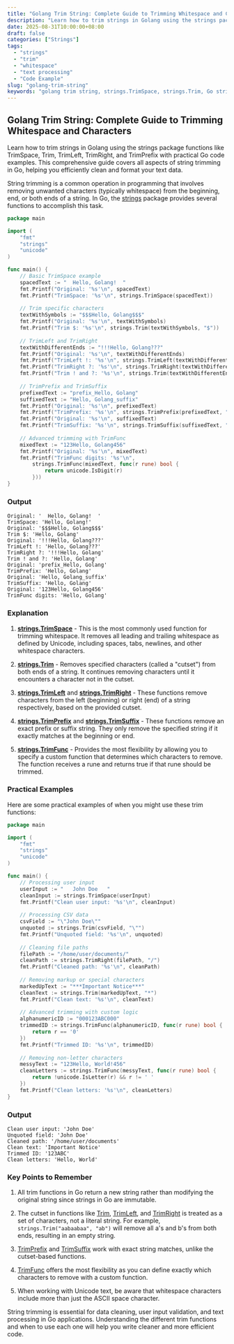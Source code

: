 ```yaml
---
title: "Golang Trim String: Complete Guide to Trimming Whitespace and Characters"
description: "Learn how to trim strings in Golang using the strings package functions like TrimSpace, Trim, TrimLeft, TrimRight, and TrimPrefix with practical Go code examples."
date: 2025-08-31T10:00:00+08:00
draft: false
categories: ["Strings"]
tags: 
  - "strings"
  - "trim"
  - "whitespace"
  - "text processing"
  - "Code Example"
slug: "golang-trim-string"
keywords: "golang trim string, strings.TrimSpace, strings.Trim, Go string trimming, remove whitespace in Go, Golang string manipulation, trim characters from string"
---
```


## Golang Trim String: Complete Guide to Trimming Whitespace and Characters

Learn how to trim strings in Golang using the strings package functions like TrimSpace, Trim, TrimLeft, TrimRight, and TrimPrefix with practical Go code examples. This comprehensive guide covers all aspects of string trimming in Go, helping you efficiently clean and format your text data.

String trimming is a common operation in programming that involves removing unwanted characters (typically whitespace) from the beginning, end, or both ends of a string. In Go, the [strings](file:///Volumes/KeSilentA/Code/personal-code/MySite/shutter-coach/themes/hugo-theme-go-snippets/assets/js/main.js#L184-L184) package provides several functions to accomplish this task.

```go
package main

import (
    "fmt"
    "strings"
    "unicode"
)

func main() {
    // Basic TrimSpace example
    spacedText := "  Hello, Golang!  "
    fmt.Printf("Original: '%s'\n", spacedText)
    fmt.Printf("TrimSpace: '%s'\n", strings.TrimSpace(spacedText))
    
    // Trim specific characters
    textWithSymbols := "$$$Hello, Golang$$$"
    fmt.Printf("Original: '%s'\n", textWithSymbols)
    fmt.Printf("Trim $: '%s'\n", strings.Trim(textWithSymbols, "$"))
    
    // TrimLeft and TrimRight
    textWithDifferentEnds := "!!!Hello, Golang???"
    fmt.Printf("Original: '%s'\n", textWithDifferentEnds)
    fmt.Printf("TrimLeft !: '%s'\n", strings.TrimLeft(textWithDifferentEnds, "!"))
    fmt.Printf("TrimRight ?: '%s'\n", strings.TrimRight(textWithDifferentEnds, "?"))
    fmt.Printf("Trim ! and ?: '%s'\n", strings.Trim(textWithDifferentEnds, "!?"))
    
    // TrimPrefix and TrimSuffix
    prefixedText := "prefix_Hello, Golang"
    suffixedText := "Hello, Golang_suffix"
    fmt.Printf("Original: '%s'\n", prefixedText)
    fmt.Printf("TrimPrefix: '%s'\n", strings.TrimPrefix(prefixedText, "prefix_"))
    fmt.Printf("Original: '%s'\n", suffixedText)
    fmt.Printf("TrimSuffix: '%s'\n", strings.TrimSuffix(suffixedText, "_suffix"))
    
    // Advanced trimming with TrimFunc
    mixedText := "123Hello, Golang456"
    fmt.Printf("Original: '%s'\n", mixedText)
    fmt.Printf("TrimFunc digits: '%s'\n", 
        strings.TrimFunc(mixedText, func(r rune) bool {
            return unicode.IsDigit(r)
        }))
}
```

### Output

```
Original: '  Hello, Golang!  '
TrimSpace: 'Hello, Golang!'
Original: '$$$Hello, Golang$$$'
Trim $: 'Hello, Golang'
Original: '!!!Hello, Golang???'
TrimLeft !: 'Hello, Golang???'
TrimRight ?: '!!!Hello, Golang'
Trim ! and ?: 'Hello, Golang'
Original: 'prefix_Hello, Golang'
TrimPrefix: 'Hello, Golang'
Original: 'Hello, Golang_suffix'
TrimSuffix: 'Hello, Golang'
Original: '123Hello, Golang456'
TrimFunc digits: 'Hello, Golang'
```

### Explanation

1. **[strings.TrimSpace](file:///Volumes/KeSilentA/Code/personal-code/MySite/shutter-coach/themes/hugo-theme-go-snippets/assets/js/main.js#L209-L209)** - This is the most commonly used function for trimming whitespace. It removes all leading and trailing whitespace as defined by Unicode, including spaces, tabs, newlines, and other whitespace characters.

2. **[strings.Trim](file:///Volumes/KeSilentA/Code/personal-code/MySite/shutter-coach/content/posts/go-string-manipulation.md#L56-L56)** - Removes specified characters (called a "cutset") from both ends of a string. It continues removing characters until it encounters a character not in the cutset.

3. **[strings.TrimLeft](file:///Volumes/KeSilentA/Code/personal-code/MySite/shutter-coach/content/posts/go-string-manipulation.md#L56-L56)** and **[strings.TrimRight](file:///Volumes/KeSilentA/Code/personal-code/MySite/shutter-coach/content/posts/go-string-manipulation.md#L56-L56)** - These functions remove characters from the left (beginning) or right (end) of a string respectively, based on the provided cutset.

4. **[strings.TrimPrefix](file:///Volumes/KeSilentA/Code/personal-code/MySite/shutter-coach/content/posts/go-string-manipulation.md#L56-L56)** and **[strings.TrimSuffix](file:///Volumes/KeSilentA/Code/personal-code/MySite/shutter-coach/content/posts/go-string-manipulation.md#L56-L56)** - These functions remove an exact prefix or suffix string. They only remove the specified string if it exactly matches at the beginning or end.

5. **[strings.TrimFunc](file:///Volumes/KeSilentA/Code/personal-code/MySite/shutter-coach/content/posts/go-string-manipulation.md#L56-L56)** - Provides the most flexibility by allowing you to specify a custom function that determines which characters to remove. The function receives a rune and returns true if that rune should be trimmed.

### Practical Examples

Here are some practical examples of when you might use these trim functions:

```go
package main

import (
    "fmt"
    "strings"
    "unicode"
)

func main() {
    // Processing user input
    userInput := "   John Doe   "
    cleanInput := strings.TrimSpace(userInput)
    fmt.Printf("Clean user input: '%s'\n", cleanInput)
    
    // Processing CSV data
    csvField := "\"John Doe\""
    unquoted := strings.Trim(csvField, "\"")
    fmt.Printf("Unquoted field: '%s'\n", unquoted)
    
    // Cleaning file paths
    filePath := "/home/user/documents/"
    cleanPath := strings.TrimRight(filePath, "/")
    fmt.Printf("Cleaned path: '%s'\n", cleanPath)
    
    // Removing markup or special characters
    markedUpText := "***Important Notice***"
    cleanText := strings.Trim(markedUpText, "*")
    fmt.Printf("Clean text: '%s'\n", cleanText)
    
    // Advanced trimming with custom logic
    alphanumericID := "000123ABC000"
    trimmedID := strings.TrimFunc(alphanumericID, func(r rune) bool {
        return r == '0'
    })
    fmt.Printf("Trimmed ID: '%s'\n", trimmedID)
    
    // Removing non-letter characters
    messyText := "123Hello, World!456"
    cleanLetters := strings.TrimFunc(messyText, func(r rune) bool {
        return !unicode.IsLetter(r) && r != ' '
    })
    fmt.Printf("Clean letters: '%s'\n", cleanLetters)
}
```

### Output

```
Clean user input: 'John Doe'
Unquoted field: 'John Doe'
Cleaned path: '/home/user/documents'
Clean text: 'Important Notice'
Trimmed ID: '123ABC'
Clean letters: 'Hello, World'
```

### Key Points to Remember

1. All trim functions in Go return a new string rather than modifying the original string since strings in Go are immutable.

2. The cutset in functions like [Trim](file:///Volumes/KeSilentA/Code/personal-code/MySite/shutter-coach/content/posts/go-string-manipulation.md#L56-L56), [TrimLeft](file:///Volumes/KeSilentA/Code/personal-code/MySite/shutter-coach/content/posts/go-string-manipulation.md#L56-L56), and [TrimRight](file:///Volumes/KeSilentA/Code/personal-code/MySite/shutter-coach/content/posts/go-string-manipulation.md#L56-L56) is treated as a set of characters, not a literal string. For example, `strings.Trim("aabaabaa", "ab")` will remove all a's and b's from both ends, resulting in an empty string.

3. [TrimPrefix](file:///Volumes/KeSilentA/Code/personal-code/MySite/shutter-coach/content/posts/go-string-manipulation.md#L56-L56) and [TrimSuffix](file:///Volumes/KeSilentA/Code/personal-code/MySite/shutter-coach/content/posts/go-string-manipulation.md#L56-L56) work with exact string matches, unlike the cutset-based functions.

4. [TrimFunc](file:///Volumes/KeSilentA/Code/personal-code/MySite/shutter-coach/content/posts/go-string-manipulation.md#L56-L56) offers the most flexibility as you can define exactly which characters to remove with a custom function.

5. When working with Unicode text, be aware that whitespace characters include more than just the ASCII space character.

String trimming is essential for data cleaning, user input validation, and text processing in Go applications. Understanding the different trim functions and when to use each one will help you write cleaner and more efficient code.